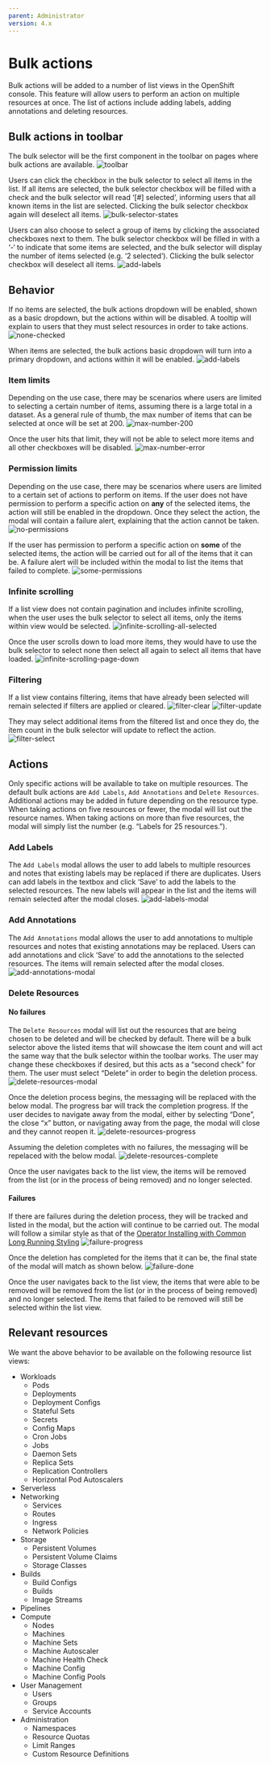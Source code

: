 ```yaml
---
parent: Administrator
version: 4.x
---
```


# Bulk actions

Bulk actions will be added to a number of list views in the OpenShift console. This feature will allow users to perform an action on multiple resources at once. The list of actions include adding labels, adding annotations and deleting resources.

## Bulk actions in toolbar
The bulk selector will be the first component in the toolbar on pages where bulk actions are available.
![toolbar](img/toolbar.png)

Users can click the checkbox in the bulk selector to select all items in the list. If all items are selected, the bulk selector checkbox will be filled with a check and the bulk selector will read ‘[#] selected’, informing users that all known items in the list are selected. Clicking the bulk selector checkbox again will deselect all items.
![bulk-selector-states](img/bulk-selector-states.png)

Users can also choose to select a group of items by clicking the associated checkboxes next to them. The bulk selector checkbox will be filled in with a ‘-‘ to indicate that some items are selected, and the bulk selector will display the number of items selected (e.g. ‘2 selected’). Clicking the bulk selector checkbox will deselect all items.
![add-labels](img/add-labels.png)

## Behavior
If no items are selected, the bulk actions dropdown will be enabled, shown as a basic dropdown, but the actions within will be disabled. A tooltip will explain to users that they must select resources in order to take actions.
![none-checked](img/none-checked.png)

When items are selected, the bulk actions basic dropdown will turn into a primary dropdown, and actions within it will be enabled. 
![add-labels](img/add-labels.png)

### Item limits
Depending on the use case, there may be scenarios where users are limited to selecting a certain number of items, assuming there is a large total in a dataset. As a general rule of thumb, the max number of items that can be selected at once will be set at 200. 
![max-number-200](img/max-number-200.png)

Once the user hits that limit, they will not be able to select more items and all other checkboxes will be disabled. 
![max-number-error](img/max-number-error.png)

### Permission limits
Depending on the use case, there may be scenarios where users are limited to a certain set of actions to perform on items. If the user does not have permission to perform a specific action on **any** of the selected items, the action will still be enabled in the dropdown. Once they select the action, the modal will contain a failure alert, explaining that the action cannot be taken.
![no-permissions](img/no-permissions.png)

If the user has permission to perform a specific action on **some** of the selected items, the action will be carried out for all of the items that it can be. A failure alert will be included within the modal to list the items that failed to complete.
![some-permissions](img/some-permissions.png)


### Infinite scrolling
If a list view does not contain pagination and includes infinite scrolling, when the user uses the bulk selector to select all items, only the items within view would be selected. 
![infinite-scrolling-all-selected](img/infinite-scrolling-all-selected.png)

Once the user scrolls down to load more items, they would have to use the bulk selector to select none then select all again to select all items that have loaded.
![infinite-scrolling-page-down](img/infinite-scrolling-page-down.png)

### Filtering
If a list view contains filtering, items that have already been selected will remain selected if filters are applied or cleared. 
![filter-clear](img/filter-clear.png)
![filter-update](img/filter-update.png)

They may select additional items from the filtered list and once they do, the item count in the bulk selector will update to reflect the action. 
![filter-select](img/filter-select.png)

## Actions
Only specific actions will be available to take on multiple resources. The default bulk actions are `Add Labels`, `Add Annotations` and `Delete Resources`. Additional actions may be added in future depending on the resource type. When taking actions on five resources or fewer, the modal will list out the resource names. When taking actions on more than five resources, the modal will simply list the number (e.g. “Labels for 25 resources.”).

### Add Labels
The `Add Labels` modal allows the user to add labels to multiple resources and notes that existing labels may be replaced if there are duplicates. Users can add labels in the textbox and click ‘Save’ to add the labels to the selected resources. The new labels will appear in the list and the items will remain selected after the modal closes.
![add-labels-modal](img/add-labels-modal.png)

### Add Annotations
The `Add Annotations` modal allows the user to add annotations to multiple resources and notes that existing annotations may be replaced. Users can add annotations and click ‘Save’ to add the annotations to the selected resources. The items will remain selected after the modal closes.
![add-annotations-modal](img/add-annotations-modal.png)

### Delete Resources

#### No failures

The `Delete Resources` modal will list out the resources that are being chosen to be deleted and will be checked by default. There will be a bulk selector above the listed items that will showcase the item count and will act the same way that the bulk selector within the toolbar works. The user may change these checkboxes if desired, but this acts as a “second check” for them. The user must select “Delete” in order to begin the deletion process.
![delete-resources-modal](img/delete-resources-modal.png)

Once the deletion process begins, the messaging will be replaced with the below modal. The progress bar will track the completion progress. If the user decides to navigate away from the modal, either by selecting “Done”, the close “x” button, or navigating away from the page, the modal will close and they cannot reopen it. 
![delete-resources-progress](img/delete-resources-progress.png)

Assuming the deletion completes with no failures, the messaging will be repelaced with the below modal. 
![delete-resources-complete](img/delete-resources-complete.png)

Once the user navigates back to the list view, the items will be removed from the list (or in the process of being removed) and no longer selected.

#### Failures

If there are failures during the deletion process, they will be tracked and listed in the modal, but the action will continue to be carried out. The modal will follow a similar style as that of the [Operator Installing with Common Long Running Styling](/designs/administrator/olm/installing-operator-long-running-component/)
![failure-progress](img/failure-progress.png)

Once the deletion has completed for the items that it can be, the final state of the modal will match as shown below.
![failure-done](img/failure-done.png)

Once the user navigates back to the list view, the items that were able to be removed will be removed from the list (or in the process of being removed) and no longer selected. The items that failed to be removed will still be selected within the list view.

## Relevant resources
We want the above behavior to be available on the following resource list views:
- Workloads
  - Pods
  - Deployments
  - Deployment Configs
  - Stateful Sets
  - Secrets
  - Config Maps
  - Cron Jobs
  - Jobs
  - Daemon Sets
  - Replica Sets
  - Replication Controllers
  - Horizontal Pod Autoscalers
- Serverless
- Networking
  - Services
  - Routes
  - Ingress
  - Network Policies
- Storage
  - Persistent Volumes
  - Persistent Volume Claims
  - Storage Classes
- Builds
  - Build Configs
  - Builds
  - Image Streams
- Pipelines
- Compute
  - Nodes
  - Machines
  - Machine Sets
  - Machine Autoscaler
  - Machine Health Check
  - Machine Config
  - Machine Config Pools
- User Management
  - Users
  - Groups
  - Service Accounts
- Administration
  - Namespaces
  - Resource Quotas
  - Limit Ranges
  - Custom Resource Definitions